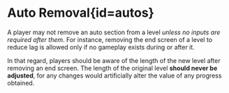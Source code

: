 <div class='panel fade js-scroll-anim' data-anim='fade'>

# Auto Removal{id=autos}

A player may not remove an auto section from a level *unless no inputs are required after them*. For instance, removing the end screen of a level to reduce lag is allowed only if no gameplay exists during or after it. 

In that regard, players should be aware of the length of the new level after removing an end screen. The length of the original level **should never be adjusted**, for any changes would artificially alter the value of any progress obtained.

</div>
